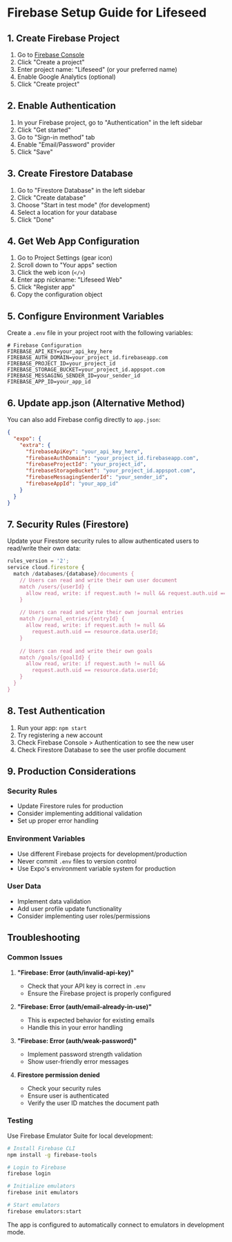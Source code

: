 # Firebase Setup Guide for Lifeseed

## 1. Create Firebase Project

1. Go to [Firebase Console](https://console.firebase.google.com/)
2. Click "Create a project"
3. Enter project name: "Lifeseed" (or your preferred name)
4. Enable Google Analytics (optional)
5. Click "Create project"

## 2. Enable Authentication

1. In your Firebase project, go to "Authentication" in the left sidebar
2. Click "Get started"
3. Go to "Sign-in method" tab
4. Enable "Email/Password" provider
5. Click "Save"

## 3. Create Firestore Database

1. Go to "Firestore Database" in the left sidebar
2. Click "Create database"
3. Choose "Start in test mode" (for development)
4. Select a location for your database
5. Click "Done"

## 4. Get Web App Configuration

1. Go to Project Settings (gear icon)
2. Scroll down to "Your apps" section
3. Click the web icon (`</>`)
4. Enter app nickname: "Lifeseed Web"
5. Click "Register app"
6. Copy the configuration object

## 5. Configure Environment Variables

Create a `.env` file in your project root with the following variables:

```env
# Firebase Configuration
FIREBASE_API_KEY=your_api_key_here
FIREBASE_AUTH_DOMAIN=your_project_id.firebaseapp.com
FIREBASE_PROJECT_ID=your_project_id
FIREBASE_STORAGE_BUCKET=your_project_id.appspot.com
FIREBASE_MESSAGING_SENDER_ID=your_sender_id
FIREBASE_APP_ID=your_app_id
```

## 6. Update app.json (Alternative Method)

You can also add Firebase config directly to `app.json`:

```json
{
  "expo": {
    "extra": {
      "firebaseApiKey": "your_api_key_here",
      "firebaseAuthDomain": "your_project_id.firebaseapp.com",
      "firebaseProjectId": "your_project_id",
      "firebaseStorageBucket": "your_project_id.appspot.com",
      "firebaseMessagingSenderId": "your_sender_id",
      "firebaseAppId": "your_app_id"
    }
  }
}
```

## 7. Security Rules (Firestore)

Update your Firestore security rules to allow authenticated users to read/write their own data:

```javascript
rules_version = '2';
service cloud.firestore {
  match /databases/{database}/documents {
    // Users can read and write their own user document
    match /users/{userId} {
      allow read, write: if request.auth != null && request.auth.uid == userId;
    }
    
    // Users can read and write their own journal entries
    match /journal_entries/{entryId} {
      allow read, write: if request.auth != null && 
        request.auth.uid == resource.data.userId;
    }
    
    // Users can read and write their own goals
    match /goals/{goalId} {
      allow read, write: if request.auth != null && 
        request.auth.uid == resource.data.userId;
    }
  }
}
```

## 8. Test Authentication

1. Run your app: `npm start`
2. Try registering a new account
3. Check Firebase Console > Authentication to see the new user
4. Check Firestore Database to see the user profile document

## 9. Production Considerations

### Security Rules
- Update Firestore rules for production
- Consider implementing additional validation
- Set up proper error handling

### Environment Variables
- Use different Firebase projects for development/production
- Never commit `.env` files to version control
- Use Expo's environment variable system for production

### User Data
- Implement data validation
- Add user profile update functionality
- Consider implementing user roles/permissions

## Troubleshooting

### Common Issues

1. **"Firebase: Error (auth/invalid-api-key)"**
   - Check that your API key is correct in `.env`
   - Ensure the Firebase project is properly configured

2. **"Firebase: Error (auth/email-already-in-use)"**
   - This is expected behavior for existing emails
   - Handle this in your error handling

3. **"Firebase: Error (auth/weak-password)"**
   - Implement password strength validation
   - Show user-friendly error messages

4. **Firestore permission denied**
   - Check your security rules
   - Ensure user is authenticated
   - Verify the user ID matches the document path

### Testing

Use Firebase Emulator Suite for local development:

```bash
# Install Firebase CLI
npm install -g firebase-tools

# Login to Firebase
firebase login

# Initialize emulators
firebase init emulators

# Start emulators
firebase emulators:start
```

The app is configured to automatically connect to emulators in development mode.
